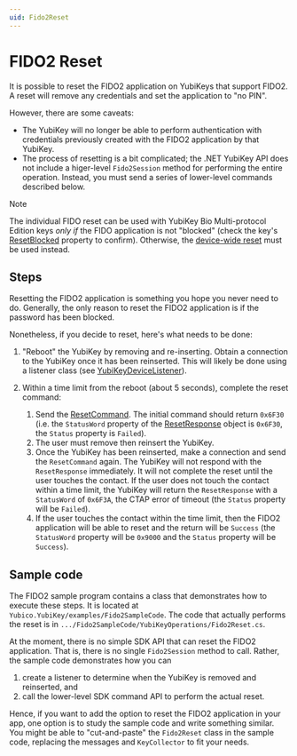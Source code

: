 ```yaml
---
uid: Fido2Reset
---
```


<!-- Copyright 2022 Yubico AB

Licensed under the Apache License, Version 2.0 (the "License");
you may not use this file except in compliance with the License.
You may obtain a copy of the License at

    http://www.apache.org/licenses/LICENSE-2.0

Unless required by applicable law or agreed to in writing, software
distributed under the License is distributed on an "AS IS" BASIS,
WITHOUT WARRANTIES OR CONDITIONS OF ANY KIND, either express or implied.
See the License for the specific language governing permissions and
limitations under the License. -->

# FIDO2 Reset

It is possible to reset the FIDO2 application on YubiKeys that support FIDO2. A reset will
remove any credentials and set the application to "no PIN".

However, there are some caveats:

* The YubiKey will no longer be able to perform authentication with credentials previously
  created with the FIDO2 application by that YubiKey.
* The process of resetting is a bit complicated; the .NET YubiKey API does not include a
  higer-level `Fido2Session` method for performing the entire operation. Instead, you must
  send a series of lower-level commands described below.

> [!NOTE]
> The individual FIDO reset can be used with YubiKey Bio Multi-protocol Edition keys *only if* the FIDO application is not "blocked" (check the key's [ResetBlocked](xref:Yubico.YubiKey.YubiKeyDevice.ResetBlocked) property to confirm). Otherwise, the [device-wide reset](xref:UsersManualBioMpe#resetting-a-yubikey-bio-mpe) must be used instead. 

## Steps

Resetting the FIDO2 application is something you hope you never need to do. Generally, the
only reason to reset the FIDO2 application is if the password has been blocked.

Nonetheless, if you decide to reset, here's what needs to be done:

1. "Reboot" the YubiKey by removing and re-inserting. Obtain a connection to the YubiKey
   once it has been reinserted. This will likely be done using a listener class (see
   [YubiKeyDeviceListener](xref:Yubico.YubiKey.YubiKeyDeviceListener)).
2. Within a time limit from the reboot (about 5 seconds), complete the reset command:

    1. Send the [ResetCommand](xref:Yubico.YubiKey.Fido2.Commands.ResetCommand). The
       initial command should return `0x6F30` (i.e. the `StatusWord` property of the
       [ResetResponse](xref:Yubico.YubiKey.Fido2.Commands.ResetResponse) object is
       `0x6F30`, the `Status` property is `Failed`).
    2. The user must remove then reinsert the YubiKey.
    3. Once the YubiKey has been reinserted, make a connection and send the
       `ResetCommand` again. The YubiKey will not respond with the `ResetResponse`
       immediately. It will not complete the reset until the user touches the contact.
       If the user does not touch the contact within a time limit, the YubiKey will
       return the `ResetResponse` with a `StatusWord` of `0x6F3A`, the CTAP error of
       timeout (the `Status` property will be `Failed`).
    4. If the user touches the contact within the time limit, then the FIDO2 application
       will be able to reset and the return will be `Success` (the `StatusWord` property
       will be `0x9000` and the `Status` property will be `Success`).

## Sample code

The FIDO2 sample program contains a class that demonstrates how to execute these steps. It
is located at `Yubico.YubiKey/examples/Fido2SampleCode`. The code that actually performs the
reset is in `.../Fido2SampleCode/YubiKeyOperations/Fido2Reset.cs`.

At the moment, there is no simple SDK API that can reset the FIDO2 application. That is,
there is no single `Fido2Session` method to call. Rather, the sample code demonstrates how
you can

1. create a listener to determine when the YubiKey is removed and reinserted, and
2. call the lower-level SDK command API to perform the actual reset.

Hence, if you want to add the option to reset the FIDO2 application in your app, one
option is to study the sample code and write something similar. You might be able to
"cut-and-paste" the `Fido2Reset` class in the sample code, replacing the messages and
`KeyCollector` to fit your needs. 
